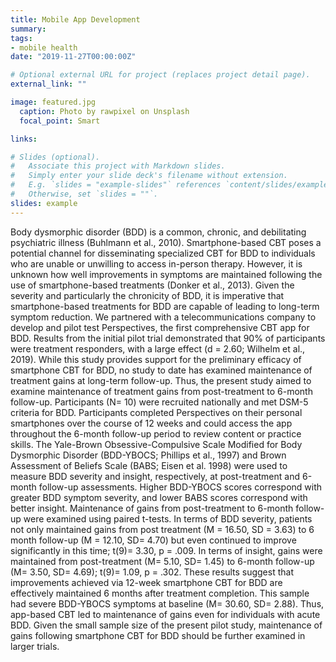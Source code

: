 ```yaml
---
title: Mobile App Development
summary: 
tags:
- mobile health
date: "2019-11-27T00:00:00Z"

# Optional external URL for project (replaces project detail page).
external_link: ""

image: featured.jpg
  caption: Photo by rawpixel on Unsplash
  focal_point: Smart

links:

# Slides (optional).
#   Associate this project with Markdown slides.
#   Simply enter your slide deck's filename without extension.
#   E.g. `slides = "example-slides"` references `content/slides/example-slides.md`.
#   Otherwise, set `slides = ""`.
slides: example
---
```


Body dysmorphic disorder (BDD) is a common, chronic, and debilitating psychiatric illness (Buhlmann et al., 2010). Smartphone-based CBT poses a potential channel for disseminating specialized CBT for BDD to individuals who are unable or unwilling to access in-person therapy. However, it is unknown how well improvements in symptoms are maintained following the use of smartphone-based treatments (Donker et al., 2013). Given the severity and particularly the chronicity of BDD, it is imperative that smartphone-based treatments for BDD are capable of leading to long-term symptom reduction. We partnered with a telecommunications company to develop and pilot test Perspectives, the first comprehensive CBT app for BDD. Results from the initial pilot trial demonstrated that 90% of participants were treatment responders, with a large effect (d = 2.60; Wilhelm et al., 2019). While this study provides support for the preliminary efficacy of smartphone CBT for BDD, no study to date has examined maintenance of treatment gains at long-term follow-up. Thus, the present study aimed to examine maintenance of treatment gains from post-treatment to 6-month follow-up. Participants (N= 10) were recruited nationally and met DSM-5 criteria for BDD. Participants completed Perspectives on their personal smartphones over the course of 12 weeks and could access the app throughout the 6-month follow-up period to review content or practice skills. The Yale-Brown Obsessive-Compulsive Scale Modified for Body Dysmorphic Disorder (BDD-YBOCS; Phillips et al., 1997) and Brown Assessment of Beliefs Scale (BABS; Eisen et al. 1998) were used to measure BDD severity and insight, respectively, at post-treatment and 6-month follow-up assessments. Higher BDD-YBOCS scores correspond with greater BDD symptom severity, and lower BABS scores correspond with better insight. Maintenance of gains from post-treatment to 6-month follow-up were examined using paired t-tests. In terms of BDD severity, patients not only maintained gains from post treatment (M = 16.50, SD = 3.63) to 6 month follow-up (M = 12.10, SD= 4.70) but even continued to improve significantly in this time; t(9)= 3.30, p = .009. In terms of insight, gains were maintained from post-treatment (M= 5.10, SD= 1.45) to 6-month follow-up (M= 3.50, SD= 4.69); t(9)= 1.09, p = .302. These results suggest that improvements achieved via 12-week smartphone CBT for BDD are effectively maintained 6 months after treatment completion. This sample had severe BDD-YBOCS symptoms at baseline (M= 30.60, SD= 2.88). Thus, app-based CBT led to maintenance of gains even for individuals with acute BDD. Given the small sample size of the present pilot study, maintenance of gains following smartphone CBT for BDD should be further examined in larger trials.
